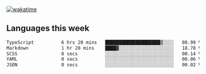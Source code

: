[![wakatime](https://wakatime.com/badge/user/2d08dcba-b829-42d8-897d-6a005f58591f.svg)](https://wakatime.com/@2d08dcba-b829-42d8-897d-6a005f58591f)

## Languages this week

<!--START_SECTION:waka-->

```txt
TypeScript          6 hrs 20 mins   ████████████████████▒░░░░   80.99 %
Markdown            1 hr 28 mins    ████▓░░░░░░░░░░░░░░░░░░░░   18.78 %
SCSS                0 secs          ░░░░░░░░░░░░░░░░░░░░░░░░░   00.14 %
YAML                0 secs          ░░░░░░░░░░░░░░░░░░░░░░░░░   00.06 %
JSON                0 secs          ░░░░░░░░░░░░░░░░░░░░░░░░░   00.02 %
```

<!--END_SECTION:waka-->
